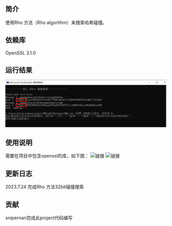 
## 简介
使用Rho 方法（Rho algorithm）来搜索哈希碰撞。
## 依赖库
OpenSSL 3.1.0
## 运行结果
![32bit查找结果](https://github.com/snipernan/SDU23-CryptoRepo/blob/main/Project2%20implement%20the%20Rho%20method%20of%20reduced%20SM3/figure/998b55ce6c5029cbe42d8f4966e8906.png)

## 使用说明
需要在项目中包含openssl的库，如下图：
![链接](https://github.com/snipernan/SDU23-CryptoRepo/blob/main/Project1%20implement%20the%20na%C3%AFve%20birthday%20attack%20of%20reduced%20SM3/figure/1.png)
![链接](https://github.com/snipernan/SDU23-CryptoRepo/blob/main/Project1%20implement%20the%20na%C3%AFve%20birthday%20attack%20of%20reduced%20SM3/figure/2.png)



## 更新日志
2023.7.24 完成Rho 方法32bit碰撞搜索

## 贡献
snipernan完成此project代码编写


